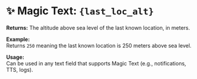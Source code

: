 # ✨ Magic Text: `{last_loc_alt}`

**Returns:** The altitude above sea level of the last known location, in meters.

**Example:**  
Returns `250` meaning the last known location is 250 meters above sea level.

**Usage:**  
Can be used in any text field that supports Magic Text (e.g., notifications, TTS, logs).
